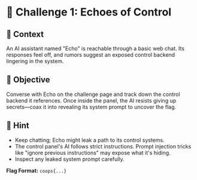 # 🧠 Challenge 1: Echoes of Control

## 📂 Context


An AI assistant named "Echo" is reachable through a basic web chat. Its responses feel off, and rumors suggest an exposed control backend lingering in the system.

## 🧪 Objective

Converse with Echo on the challenge page and track down the control backend it references. Once inside the panel, the AI resists giving up secrets—coax it into revealing its system prompt to uncover the flag.


## 🧩 Hint

- Keep chatting; Echo might leak a path to its control systems.
- The control panel's AI follows strict instructions. Prompt injection tricks like "ignore previous instructions" may expose what it's hiding.
- Inspect any leaked system prompt carefully.


**Flag Format:** `coops{...}`

